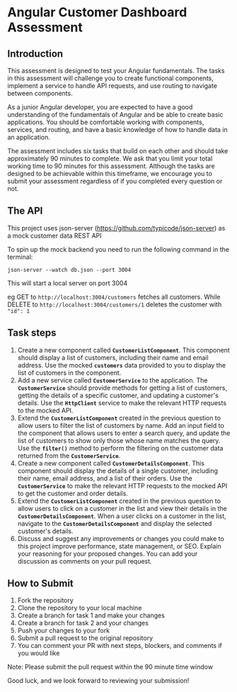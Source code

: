# Angular Customer Dashboard Assessment

## Introduction

This assessment is designed to test your Angular fundamentals. The tasks in this assessment will challenge you to create functional components, implement a service to handle API requests, and use routing to navigate between components.

As a junior Angular developer, you are expected to have a good understanding of the fundamentals of Angular and be able to create basic applications. You should be comfortable working with components, services, and routing, and have a basic knowledge of how to handle data in an application.

The assessment includes six tasks that build on each other and should take approximately 90 minutes to complete. We ask that you limit your total working time to 90 minutes for this assessment. Although the tasks are designed to be achievable within this timeframe, we encourage you to submit your assessment regardless of if you completed every question or not.

## The API

This project uses json-server (https://github.com/typicode/json-server) as a mock customer data REST API 

To spin up the mock backend you need to run the following command in the terminal:

`json-server --watch db.json --port 3004`

This will start a local server on port 3004

eg GET to `http://localhost:3004/customers` fetches all customers. While DELETE to `http://localhost:3004/customers/1` deletes the customer with `"id": 1`

## Task steps

1. Create a new component called **`CustomerListComponent`**. This component should display a list of customers, including their name and email address. Use the mocked **`customers`** data provided to you to display the list of customers in the component.
2. Add a new service called **`CustomerService`** to the application. The **`CustomerService`** should provide methods for getting a list of customers, getting the details of a specific customer, and updating a customer's details. Use the **`HttpClient`** service to make the relevant HTTP requests to the mocked API.
3. Extend the **`CustomerListComponent`** created in the previous question to allow users to filter the list of customers by name. Add an input field to the component that allows users to enter a search query, and update the list of customers to show only those whose name matches the query. Use the **`filter()`** method to perform the filtering on the customer data returned from the **`CustomerService`**.
4. Create a new component called **`CustomerDetailsComponent`**. This component should display the details of a single customer, including their name, email address, and a list of their orders. Use the **`CustomerService`** to make the relevant HTTP requests to the mocked API to get the customer and order details.
5. Extend the **`CustomerListComponent`** created in the previous question to allow users to click on a customer in the list and view their details in the **`CustomerDetailsComponent`**. When a user clicks on a customer in the list, navigate to the **`CustomerDetailsComponent`** and display the selected customer's details.
6. Discuss and suggest any improvements or changes you could make to this project improve performance, state management, or SEO. Explain your reasoning for your proposed changes. You can add your discussion as comments on your pull request.

## How to Submit

1. Fork the repository
2. Clone the repository to your local machine
3. Create a branch for task 1 and make your changes 
4. Create a branch for task 2 and your changes
4. Push your changes to your fork
5. Submit a pull request to the original repository
6. You can comment your PR with next steps, blockers, and comments if you would like

Note: Please submit the pull request within the 90 minute time window

Good luck, and we look forward to reviewing your submission!
